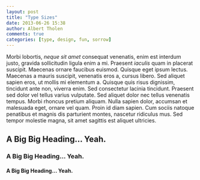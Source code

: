 ```yaml
---
layout: post
title: "Type Sizes"
date: 2013-06-26 15:38
author: Albert Tholen
comments: true
categories: [type, design, fun, sorrow]
---
```


Morbi lobortis, _neque sit amet_ consequat venenatis, enim est interdum justo, gravida sollicitudin ligula enim a mi. Praesent *iaculis* quam in placerat suscipit. Maecenas ornare faucibus euismod. Quisque eget ipsum lectus. Maecenas a mauris suscipit, venenatis eros a, cursus libero. Sed aliquet sapien eros, ut mollis mi elementum a. Quisque quis risus dignissim, tincidunt ante non, viverra enim. Sed consectetur lacinia tincidunt. Praesent sed dolor vel tellus varius vulputate. Sed aliquet dolor nec tellus venenatis tempus. Morbi rhoncus pretium aliquam. Nulla sapien dolor, accumsan et malesuada eget, ornare vel quam. Proin id diam sapien. Cum sociis natoque penatibus et magnis dis parturient montes, nascetur ridiculus mus. Sed tempor molestie magna, sit amet sagittis est aliquet ultricies.

## A Big Big Heading... Yeah.
### A Big Big Heading... Yeah.
#### A Big Big Heading... Yeah.
